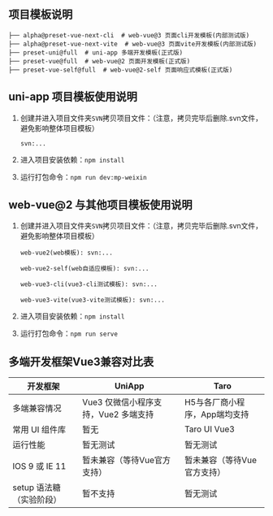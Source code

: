## 项目模板说明

~~~
├── alpha@preset-vue-next-cli  # web-vue@3 页面cli开发模板(内部测试版)
├── alpha@preset-vue-next-vite  # web-vue@3 页面vite开发模板(内部测试版)
├── preset-uni@full  # uni-app 多端开发模板(正式版)
├── preset-vue@full  # web-vue@2 页面开发模板(正式版)
├── preset-vue-self@full  # web-vue@2-self 页面响应式模板(正式版)
~~~

## uni-app 项目模板使用说明

1. 创建并进入项目文件夹`SVN`拷贝项目文件：（注意，拷贝完毕后删除.svn文件，避免影响整体项目模板）

   ~~~
   svn:...
   ~~~

2. 进入项目安装依赖：`npm install`

3. 运行打包命令：`npm run dev:mp-weixin`

## web-vue@2 与其他项目模板使用说明

1. 创建并进入项目文件夹`SVN`拷贝项目文件：（注意，拷贝完毕后删除.svn文件，避免影响整体项目模板）

   ~~~
   web-vue2(web模板): svn:...
   
   web-vue2-self(web自适应模板): svn:...
   
   web-vue3-cli(vue3-cli测试模板): svn:...
   
   web-vue3-vite(vue3-vite测试模板): svn:...
   ~~~

2. 进入项目安装依赖：`npm install`

3. 运行打包命令：`npm run serve`

## 多端开发框架Vue3兼容对比表

| 开发框架                 | UniApp                               | Taro                          |
| ------------------------ | ------------------------------------ | ----------------------------- |
| 多端兼容情况             | Vue3 仅微信小程序支持，Vue2 多端支持 | H5与各厂商小程序，App端均支持 |
| 常用 UI 组件库           | 暂无                                 | Taro UI Vue3                  |
| 运行性能                 | 暂无测试                             | 暂无测试                      |
| IOS 9 或 IE 11           | 暂未兼容（等待Vue官方支持）          | 暂未兼容（等待Vue官方支持）   |
| setup 语法糖（实验阶段） | 暂不支持                             | 暂无测试                      |

